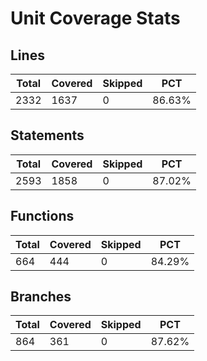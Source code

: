 # Unit Coverage Stats

## Lines

| Total | Covered | Skipped | PCT    |
| ----- | ------- | ------- | ------ |
| 2332  | 1637    | 0       | 86.63% |

## Statements

| Total | Covered | Skipped | PCT    |
| ----- | ------- | ------- | ------ |
| 2593  | 1858    | 0       | 87.02% |

## Functions

| Total | Covered | Skipped | PCT    |
| ----- | ------- | ------- | ------ |
| 664   | 444     | 0       | 84.29% |

## Branches

| Total | Covered | Skipped | PCT    |
| ----- | ------- | ------- | ------ |
| 864   | 361     | 0       | 87.62% |
